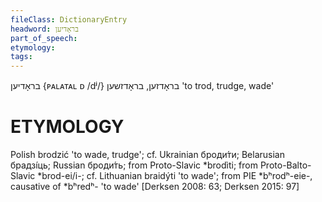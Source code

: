 ```yaml
---
fileClass: DictionaryEntry
headword: בראָדיען
part_of_speech: 
etymology: 
tags: 
---
```

בראָדיען
{ᴘᴀʟᴀᴛᴀʟ ᴅ /dʲ/}
בראָדזען, בראָדזשען
'to trod, trudge, wade'

ETYMOLOGY
===========
Polish brodzić 'to wade, trudge'; cf. Ukrainian броди́ти; Belarusian брадзі́ць; Russian броди́ть; from Proto-Slavic *brodìti; from Proto-Balto-Slavic *brod-ei/i-; cf. Lithuanian braidýti 'to wade';  from PIE *bʰrodʰ-eie-, causative of *bʰredʰ- 'to wade'
[Derksen 2008: 63; Derksen 2015: 97]